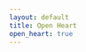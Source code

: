 ```yaml
---
layout: default
title: Open Heart
open_heart: true
---
```


<script defer type="text/javascript">
  window.customElements.whenDefined('open-heart').then(() => {
    document.querySelector('open-heart').getCount()
  })
</script>